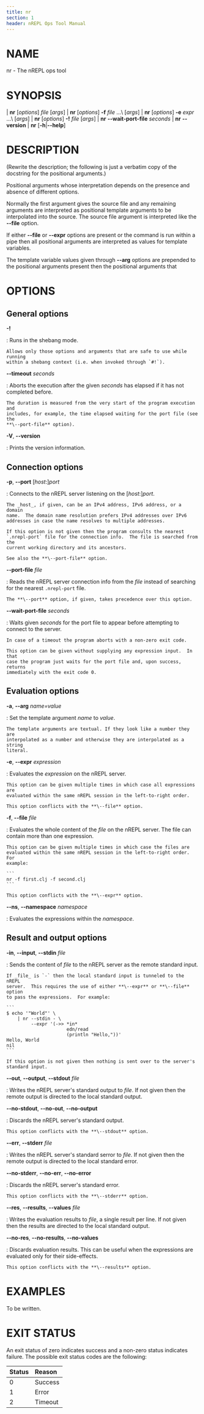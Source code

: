 ```yaml
---
title: nr
section: 1
header: nREPL Ops Tool Manual
---
```


# NAME

nr - The nREPL ops tool

# SYNOPSIS

| **nr** \[_options_] _file_ \[_args_]
| **nr** \[_options_] **-f** _file_ ...\ \[_args_]
| **nr** \[_options_] **-e** _expr_ ...\ \[_args_]
| **nr** \[_options_] **-!** _file_ \[_args_]
| **nr** **\--wait-port-file** _seconds_
| **nr** **\--version**
| **nr** \[**-h**|**\--help**]

# DESCRIPTION

(Rewrite the description; the following is just a verbatim copy of the
docstring for the positional arguments.)

Positional arguments whose interpretation depends on the presence and absence
of different options.

Normally the first argument gives the source file and any remaining arguments
are interpreted as positional template arguments to be interpolated into the
source.  The source file argument is interpreted like the **\--file** option.

If either **\--file** or **\--expr** options are present or the command is run
within a pipe then all positional arguments are interpreted as values for
template variables.

The template variable values given through **\--arg** options are prepended to
the positional arguments  present then the positional arguments that

# OPTIONS

## General options

**-!**

:   Runs in the shebang mode.

    Allows only those options and arguments that are safe to use while running
    within a shebang context (i.e. when invoked through `#!`).

**\--timeout** _seconds_

:   Aborts the execution after the given _seconds_ has elapsed if it has not
    completed before.

    The duration is measured from the very start of the program execution and
    includes, for example, the time elapsed waiting for the port file (see the
    **\--port-file** option).

**-V**, **\--version**

:   Prints the version information.

## Connection options

**-p**, **\--port** \[_host_:]_port_

:   Connects to the nREPL server listening on the \[_host_:]_port_.

    The _host_, if given, can be an IPv4 address, IPv6 address, or a domain
    name.  The domain name resolution prefers IPv4 addresses over IPv6
    addresses in case the name resolves to multiple addresses.

    If this option is not given then the program consults the nearest
    `.nrepl-port` file for the connection info.  The file is searched from the
    current working directory and its ancestors.

    See also the **\--port-file** option.

**\--port-file** _file_

:   Reads the nREPL server connection info from the _file_ instead of searching
    for the nearest `.nrepl-port` file.

    The **\--port** option, if given, takes precedence over this option.

**\--wait-port-file** _seconds_

:   Waits given _seconds_ for the port file to appear before attempting to
    connect to the server.

    In case of a timeout the program aborts with a non-zero exit code.

    This option can be given without supplying any expression input.  In that
    case the program just waits for the port file and, upon success, returns
    immediately with the exit code 0.

## Evaluation options

**-a**, **\--arg** _name=value_

:   Set the template argument _name_ to _value_.

    The template arguments are textual. If they look like a number they are
    interpolated as a number and otherwise they are interpolated as a string
    literal.

**-e**, **\--expr** _expression_

:   Evaluates the _expression_ on the nREPL server.

    This option can be given multiple times in which case all expressions are
    evaluated within the same nREPL session in the left-to-right order.

    This option conflicts with the **\--file** option.

**-f**, **\--file** _file_

:   Evaluates the whole content of the _file_ on the nREPL server.  The file
    can contain more than one expression.

    This option can be given multiple times in which case the files are
    evaluated within the same nREPL session in the left-to-right order.  For
    example:

    ```
    nr -f first.clj -f second.clj
    ```

    This option conflicts with the **\--expr** option.

**\--ns**, **\--namespace** _namespace_

:   Evaluates the expressions within the _namespace_.

## Result and output options

**\-in**, **\--input**, **\--stdin** _file_

:   Sends the content of _file_ to the nREPL server as the remote standard input.

    If _file_ is `-` then the local standard input is tunneled to the nREPL
    server.  This requires the use of either **\--expr** or **\--file** option
    to pass the expressions.  For example:

    ```
    $ echo '"World"' \
        | nr --stdin - \
             --expr '(->> *in*
                          edn/read
                          (println "Hello,"))'
    Hello, World
    nil
    ```

    If this option is not given then nothing is sent over to the server's
    standard input.

**\--out**, **\--output**, **\--stdout** _file_

:   Writes the nREPL server's standard output to _file_. If not given then the
    remote output is directed to the local standard output.

**\--no-stdout**, **\--no-out**, **\--no-output**

:   Discards the nREPL server's standard output.

    This option conflicts with the **\--stdout** option.

**\--err**, **\--stderr** _file_

:   Writes the nREPL server's standard serror to _file_. If not given then the
    remote output is directed to the local standard error.

**\--no-stderr**, **\--no-err**, **\--no-error**

:   Discards the nREPL server's standard error.

    This option conflicts with the **\--stderr** option.

**\--res**, **\--results**, **\--values** _file_

:   Writes the evaluation results to _file_, a single result per line.  If not
    given then the results are directed to the local standard output.

**\--no-res**, **\--no-results**, **\--no-values**

:   Discards evaluation results. This can be useful when the expressions are
    evaluated only for their side-effects.

    This option conflicts with the **\--results** option.

# EXAMPLES

To be written.

# EXIT STATUS

An exit status of zero indicates success and a non-zero status indicates
failure. The possible exit status codes are the following:

| Status | Reason  |
|:-------|:--------|
| 0      | Success |
| 1      | Error   |
| 2      | Timeout |
